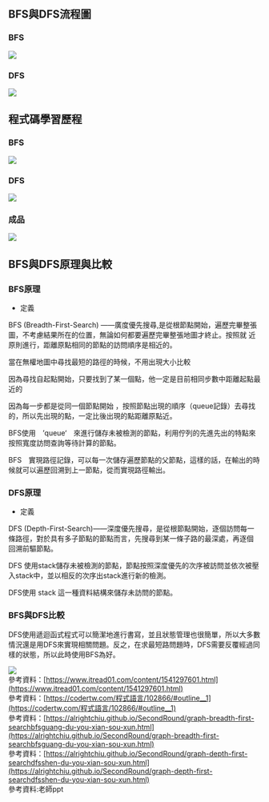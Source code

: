 ## BFS與DFS流程圖
### BFS
![](https://github.com/jimmyseto168/jimmyseto/blob/master/image/HW5.md/435300.jpg)

### DFS
![](https://github.com/jimmyseto168/jimmyseto/blob/master/image/HW5.md/435299.jpg)
## 程式碼學習歷程
### BFS
![](https://github.com/jimmyseto168/jimmyseto/blob/master/image/HW5.md/螢幕快照%202019-12-19%20下午3.06.00.png)

### DFS
![](https://github.com/jimmyseto168/jimmyseto/blob/master/image/HW5.md/螢幕快照%202019-12-20%20上午10.17.10.png)

### 成品
![](https://github.com/jimmyseto168/jimmyseto/blob/master/image/HW5.md/螢幕快照%202019-12-20%20上午10.17.16.png)
## BFS與DFS原理與比較
### BFS原理
- 定義

BFS (Breadth-First-Search) ——廣度優先搜尋,是從根節點開始，遍歷完畢整張圖，不考慮結果所在的位置，無論如何都要遍歷完畢整張地圖才終止。按照就 近原則進行，距離原點相同的節點的訪問順序是相近的。

當在無權地圖中尋找最短的路徑的時候，不用出現大小比較

因為尋找自起點開始，只要找到了某一個點，他一定是目前相同步數中距離起點最近的

因為每一步都是從同一個節點開始 ，按照節點出現的順序（queue記錄）去尋找的，所以先出現的點，一定比後出現的點距離原點近。

BFS使用　’queue‘　來進行儲存未被檢測的節點，利用佇列的先進先出的特點來按照寬度訪問查詢等待計算的節點。

BFS　實現路徑記錄，可以每一次儲存遍歷節點的父節點，這樣的話，在輸出的時候就可以遍歷回溯到上一節點，從而實現路徑輸出。

### DFS原理

- 定義

DFS (Depth-First-Search)——深度優先搜尋，是從根節點開始，逐個訪問每一條路徑，對於具有多子節點的節點而言，先搜尋到某一條子路的最深處，再逐個 回溯前驅節點。

DFS 使用stack儲存未被檢測的節點，節點按照深度優先的次序被訪問並依次被壓入stack中，並以相反的次序出stack進行新的檢測。

DFS使用 stack 這一種資料結構來儲存未訪問的節點。

### BFS與DFS比較

DFS使用遞迴函式程式可以簡潔地進行書寫，並且狀態管理也很簡單，所以大多數情況還是用DFS來實現相關問題。反之，在求最短路問題時，DFS需要反覆經過同樣的狀態，所以此時使用BFS為好。  
  
![](https://github.com/jimmyseto168/jimmyseto/blob/master/image/HW5.md/螢幕快照%202019-12-19%20下午4.58.01.png)  
參考資料：[https://www.itread01.com/content/1541297601.html](https://www.itread01.com/content/1541297601.html)  
參考資料：[https://codertw.com/程式語言/102866/#outline__1](https://codertw.com/程式語言/102866/#outline__1)  
參考資料：[https://alrightchiu.github.io/SecondRound/graph-breadth-first-searchbfsguang-du-you-xian-sou-xun.html](https://alrightchiu.github.io/SecondRound/graph-breadth-first-searchbfsguang-du-you-xian-sou-xun.html)  
參考資料：[https://alrightchiu.github.io/SecondRound/graph-depth-first-searchdfsshen-du-you-xian-sou-xun.html](https://alrightchiu.github.io/SecondRound/graph-depth-first-searchdfsshen-du-you-xian-sou-xun.html)  
參考資料:老師ppt
